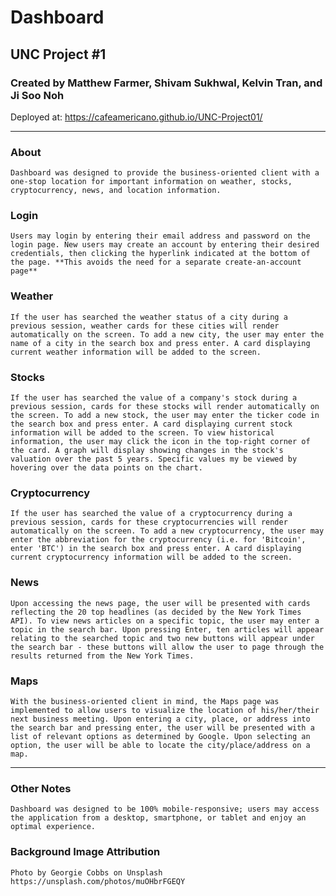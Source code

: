 # Dashboard
## UNC Project #1

### Created by Matthew Farmer, Shivam Sukhwal, Kelvin Tran, and Ji Soo Noh

Deployed at: https://cafeamericano.github.io/UNC-Project01/
__________________________________________________________________________________

### About
    Dashboard was designed to provide the business-oriented client with a one-stop location for important information on weather, stocks, cryptocurrency, news, and location information.

### Login
    Users may login by entering their email address and password on the login page. New users may create an account by entering their desired credentials, then clicking the hyperlink indicated at the bottom of the page. **This avoids the need for a separate create-an-account page**

### Weather
    If the user has searched the weather status of a city during a previous session, weather cards for these cities will render automatically on the screen. To add a new city, the user may enter the name of a city in the search box and press enter. A card displaying current weather information will be added to the screen.

### Stocks
    If the user has searched the value of a company's stock during a previous session, cards for these stocks will render automatically on the screen. To add a new stock, the user may enter the ticker code in the search box and press enter. A card displaying current stock information will be added to the screen. To view historical information, the user may click the icon in the top-right corner of the card. A graph will display showing changes in the stock's valuation over the past 5 years. Specific values my be viewed by hovering over the data points on the chart.

### Cryptocurrency
    If the user has searched the value of a cryptocurrency during a previous session, cards for these cryptocurrencies will render automatically on the screen. To add a new cryptocurrency, the user may enter the abbreviation for the cryptocurrency (i.e. for 'Bitcoin', enter 'BTC') in the search box and press enter. A card displaying current cryptocurrency information will be added to the screen. 

### News
    Upon accessing the news page, the user will be presented with cards reflecting the 20 top headlines (as decided by the New York Times API). To view news articles on a specific topic, the user may enter a topic in the search bar. Upon pressing Enter, ten articles will appear relating to the searched topic and two new buttons will appear under the search bar - these buttons will allow the user to page through the results returned from the New York Times.

### Maps
    With the business-oriented client in mind, the Maps page was implemented to allow users to visualize the location of his/her/their next business meeting. Upon entering a city, place, or address into the search bar and pressing enter, the user will be presented with a list of relevant options as determined by Google. Upon selecting an option, the user will be able to locate the city/place/address on a map.
__________________________________________________________________________________

### Other Notes
    Dashboard was designed to be 100% mobile-responsive; users may access the application from a desktop, smartphone, or tablet and enjoy an optimal experience.

### Background Image Attribution
    Photo by Georgie Cobbs on Unsplash
    https://unsplash.com/photos/muOHbrFGEQY


